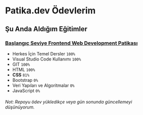 # Patika.dev Ödevlerim

## Şu Anda Aldığım Eğitimler

### [Başlangıç Seviye Frontend Web Development Patikası](https://app.patika.dev/paths/baslangic-seviye-frontend-web-development-patikasi)
- Herkes İçin Temel Dersler `100%`
- Visual Studio Code Kullanımı `100%`
- GIT `100%`
- HTML `100%`
- **CSS** `81%`
- Bootstrap `0%`
- Veri Yapıları ve Algoritmalar `0%`
- JavaScript `0%`


###### Not: Repoyu ödev yükledikçe veya gün sonunda güncellemeyi düşünüyorum.
